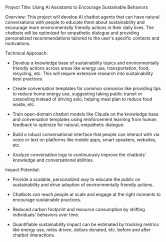 Project Title: Using AI Assistants to Encourage Sustainable Behaviors

Overview: This project will develop AI chatbot agents that can have natural conversations with people to educate them about sustainability and encourage more environmentally friendly actions in their daily lives. The chatbots will be optimized for empathetic dialogue and providing personalized recommendations tailored to the user's specific contexts and motivations.

Technical Approach:

- Develop a knowledge base of sustainability topics and environmentally friendly actions across areas like energy use, transportation, food, recycling, etc. This will require extensive research into sustainability best practices.

- Create conversation templates for common scenarios like providing tips to reduce home energy use, suggesting taking public transit or carpooling instead of driving solo, helping meal plan to reduce food waste, etc. 

- Train open-domain chatbot models like Claude on the knowledge base and conversation templates using reinforcement learning from human feedback to optimize for natural, empathetic dialogue.

- Build a robust conversational interface that people can interact with via voice or text on platforms like mobile apps, smart speakers, websites, etc. 

- Analyze conversation logs to continuously improve the chatbots' knowledge and conversational abilities.

Impact Potential:

- Provide a scalable, personalized way to educate the public on sustainability and drive adoption of environmentally friendly actions. 

- Chatbots can reach people at scale and engage at the right moments to encourage sustainable practices.

- Reduced carbon footprint and resource consumption by shifting individuals' behaviors over time.

- Quantifiable sustainability impact can be estimated by tracking metrics like energy use, miles driven, dollars donated, etc. before and after chatbot interactions.
